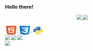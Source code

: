 ### Hello there! 

<div align="center">
  <a href="https://github.com/matheuzfz">
  <img height="100em" src="https://github-readme-stats.vercel.app/api?username=matheuzfz&show_icons=true&theme=dark&include_all_commits=true&count_private=true"/>
  <img height="100em" src="https://github-readme-stats.vercel.app/api/top-langs/?username=matheuzfz&layout=compact&langs_count=7&theme=dark"/>
</div>

<div style="display: inline_block"><br>
  <img align="center" alt="matheuzfz-HTML" height="30" width="40" src="https://raw.githubusercontent.com/devicons/devicon/master/icons/html5/html5-original.svg">
  <img align="center" alt="matheuzfz-CSS" height="30" width="40" src="https://raw.githubusercontent.com/devicons/devicon/master/icons/css3/css3-original.svg">
  <img align="center" alt="matheuzfz-Python" height="30" width="40" src="https://raw.githubusercontent.com/devicons/devicon/master/icons/python/python-original.svg">
<div> 
  <a href="https://instagram.com/matheuz.santoz" target="_blank"><img src="https://img.shields.io/badge/-Instagram-%23E4405F?style=for-the-badge&logo=instagram&logoColor=white" target="_blank"></a>
  <a href = "mailto:matheuzfz@gmail.com"><img src="https://img.shields.io/badge/-Gmail-%23333?style=for-the-badge&logo=gmail&logoColor=white" target="_blank"></a>
  <a href="https://www.linkedin.com/in/matheus-finkbeiner-santos/" target="_blank"><img src="https://img.shields.io/badge/-LinkedIn-%230077B5?style=for-the-badge&logo=linkedin&logoColor=white" target="_blank"></a> 
</div>
<div>
  <img heigt="10em" src="https://comixrevenge.files.wordpress.com/2018/06/1r3fn3.jpg?w=1038&h=500&crop=1"/>
</div>
